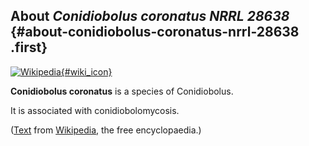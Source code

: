 About *Conidiobolus coronatus NRRL 28638* {#about-conidiobolus-coronatus-nrrl-28638 .first}
-----------------------------------------

[![Wikipedia](/img/wikipedia_logo_v2_en.png){#wiki_icon}](http://en.wikipedia.org/wiki/Conidiobolus_coronatus)

**Conidiobolus coronatus** is a species of Conidiobolus.

It is associated with conidiobolomycosis.

([Text](http://en.wikipedia.org/wiki/Conidiobolus_coronatus) from
[Wikipedia](http://en.wikipedia.org/), the free encyclopaedia.)
